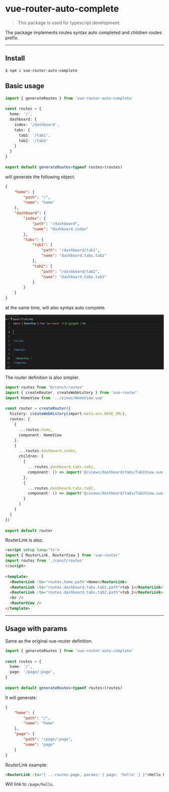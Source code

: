 # vue-router-auto-complete

> This package is used for typescript development.

The package implements routes syntax auto completed and children routes prefix.

---

## Install
```
$ npm i vue-router-auto-complete
```

## Basic usage

```ts
import { generateRoutes } from 'vue-router-auto-complete'

const routes = {
  home: '/',
  dashboard: {
    index: '/dashboard',
    tabs: {
      tab1: '/tab1',
      tab2: '/tab2'
    }
  }
}

export default generateRoutes<typeof routes>(routes)
```

will generate the following object.

```json
{
    "home": {
        "path": "/",
        "name": "home"
    },
    "dashboard": {
        "index": {
            "path": "/dashboard",
            "name": "dashboard.index"
        },
        "tabs": {
            "tab1": {
                "path": "/dashboard/tab1",
                "name": "dashboard.tabs.tab1"
            },
            "tab2": {
                "path": "/dashboard/tab2",
                "name": "dashboard.tabs.tab2"
            }
        }
    }
}
```

at the same time, will also syntax auto complete.

![](./docs/images/auto-complete.gif)


The router definition is also simpler.
```ts
import routes from '@/const/routes'
import { createRouter, createWebHistory } from 'vue-router'
import HomeView from '../views/HomeView.vue'

const router = createRouter({
  history: createWebHistory(import.meta.env.BASE_URL),
  routes: [
    {
      ...routes.home,
      component: HomeView
    },
    {
      ...routes.dashboard.index,
      children: [
        {
          ...routes.dashboard.tabs.tab1,
          component: () => import('@/views/dashboard/tabs/Tab1View.vue')
        },
        {
          ...routes.dashboard.tabs.tab2,
          component: () => import('@/views/dashboard/tabs/Tab2View.vue')
        }
      ]
    }
  ]
})

export default router
```

RouterLink is also.
```html
<script setup lang="ts">
import { RouterLink, RouterView } from 'vue-router'
import routes from './const/routes'
</script>

<template>
  <RouterLink :to="routes.home.path">Home</RouterLink>
  <RouterLink :to="routes.dashboard.tabs.tab1.path">tab 1</RouterLink>
  <RouterLink :to="routes.dashboard.tabs.tab2.path">tab 2</RouterLink>
  <hr />
  <RouterView />
</template>
```

---

## Usage with params

Same as the original vue-router definition.

```ts
import { generateRoutes } from 'vue-router-auto-complete'

const routes = {
  home: '/',
  page: '/page/:page',
}

export default generateRoutes<typeof routes>(routes)
```

It will generate:
```json
{
    "home": {
        "path": "/",
        "name": "home"
    },
    "page": {
        "path": "/page/:page",
        "name": "page"
    }
}
```

RouterLink example:
```html
<RouterLink :to="{ ...routes.page, params: { page: 'hello' } }">Hello Page</RouterLink>
```

Will link to `/page/hello`.
